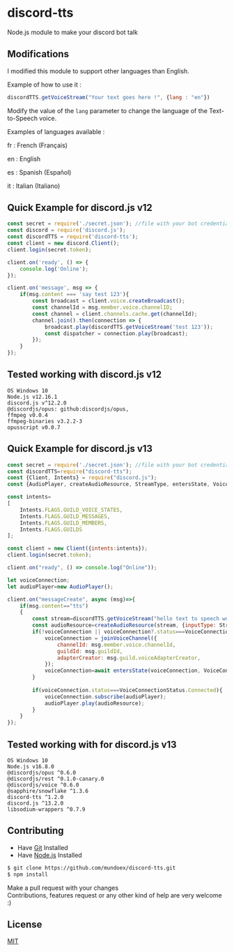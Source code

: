 # discord-tts
Node.js module to make your discord bot talk

## Modifications

I modified this module to support other languages than English.

Example of how to use it : 
```js
discordTTS.getVoiceStream("Your text goes here !", {lang : "en"})
```

Modify the value of the `lang` parameter to change the language of the Text-to-Speech voice.

Examples of languages available : 

fr : French (Français)

en : English

es : Spanish (Español)

it : Italian (Italiano)

## Quick Example for discord.js v12
```js
const secret = require('./secret.json'); //file with your bot credentials/token/etc
const discord = require('discord.js');
const discordTTS = require('discord-tts');
const client = new discord.Client();
client.login(secret.token);

client.on('ready', () => {
    console.log('Online');
});

client.on('message', msg => {
    if(msg.content === 'say test 123'){
        const broadcast = client.voice.createBroadcast();
        const channelId = msg.member.voice.channelID;
        const channel = client.channels.cache.get(channelId);
        channel.join().then(connection => {
            broadcast.play(discordTTS.getVoiceStream('test 123'));
            const dispatcher = connection.play(broadcast);
        });
    }
});
```
## Tested working with discord.js v12
    OS Windows 10
    Node.js v12.16.1
    discord.js v^12.2.0
    @discordjs/opus: github:discordjs/opus,
    ffmpeg v0.0.4
    ffmpeg-binaries v3.2.2-3
    opusscript v0.0.7

## Quick Example for discord.js v13
```js
const secret = require('./secret.json'); //file with your bot credentials/token/etc
const discordTTS=require("discord-tts");
const {Client, Intents} = require("discord.js");
const {AudioPlayer, createAudioResource, StreamType, entersState, VoiceConnectionStatus, joinVoiceChannel} = require("@discordjs/voice");

const intents=
[
    Intents.FLAGS.GUILD_VOICE_STATES,
    Intents.FLAGS.GUILD_MESSAGES,
    Intents.FLAGS.GUILD_MEMBERS,
    Intents.FLAGS.GUILDS
];

const client = new Client({intents:intents});
client.login(secret.token);

client.on("ready", () => console.log("Online"));

let voiceConnection;
let audioPlayer=new AudioPlayer();

client.on("messageCreate", async (msg)=>{
    if(msg.content=="tts")
    {
        const stream=discordTTS.getVoiceStream("hello text to speech world");
        const audioResource=createAudioResource(stream, {inputType: StreamType.Arbitrary, inlineVolume:true});
        if(!voiceConnection || voiceConnection?.status===VoiceConnectionStatus.Disconnected){
            voiceConnection = joinVoiceChannel({
                channelId: msg.member.voice.channelId,
                guildId: msg.guildId,
                adapterCreator: msg.guild.voiceAdapterCreator,
            });
            voiceConnection=await entersState(voiceConnection, VoiceConnectionStatus.Connecting, 5_000);
        }
        
        if(voiceConnection.status===VoiceConnectionStatus.Connected){
            voiceConnection.subscribe(audioPlayer);
            audioPlayer.play(audioResource);
        }
    }
});
```
## Tested working with for discord.js v13
    OS Windows 10
    Node.js v16.8.0
    @discordjs/opus ^0.6.0
    @discordjs/rest ^0.1.0-canary.0
    @discordjs/voice ^0.6.0
    @sapphire/snowflake ^1.3.6
    discord-tts ^1.2.0
    discord.js ^13.2.0
    libsodium-wrappers ^0.7.9

## Contributing
- Have [Git](https://git-scm.com/) Installed
- Have [Node.js](https://nodejs.org/en/) Installed

```bash
$ git clone https://github.com/mundoex/discord-tts.git
$ npm install
```
Make a pull request with your changes <br>
Contributions, features request or any other kind of help are very welcome :)

## License
[MIT](LICENSE)
